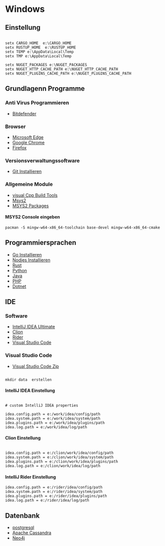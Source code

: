 # Windows

## Einstellung

```

setx CARGO_HOME  e:\CARGO_HOME
setx RUSTUP_HOME  e:\RUSTUP_HOME
setx TEMP e:\AppData\Local\Temp
setx TMP e:\AppData\Local\Temp

setx NUGET_PACKAGES e:\NUGET_PACKAGES
setx NUGET_HTTP_CACHE_PATH e:\NUGET_HTTP_CACHE_PATH
setx NUGET_PLUGINS_CACHE_PATH e:\NUGET_PLUGINS_CACHE_PATH

```


## Grundlagenn Programme

### Anti Virus Programmieren

* [Bitdefender](https://login.bitdefender.com/central/login.html?lang=de_DE&redirect_url=https:%2F%2Fcentral.bitdefender.com%2Factivity%3FbrowserLang%3Dde_DE)


### Browser


* [Microsoft Edge](https://www.microsoft.com/en-us/edge)
* [Google Chrome](https://www.google.de/chrome)
* [Firefox](https://www.mozilla.org/de/firefox/developer)

### Versionsverwaltungssoftware

* [Git Installieren](https://git-scm.com)

### Allgemeine Module

* [visual Cpp Build Tools]( https://visualstudio.microsoft.com/visual-cpp-build-tools/)  
* [Msys2](https://www.msys2.org/)
* [MSYS2 Packages](https://packages.msys2.org/updates)

#### MSYS2 Console eingeben

``` 
pacman -S mingw-w64-x86_64-toolchain base-devel mingw-w64-x86_64-cmake 

```

## Programmiersprachen

* [Go Installieren](https://golang.org)
* [Nodjes Installieren](https://nodejs.org/en/download/)
* [Rust](https://forge.rust-lang.org/infra/other-installation-methods.html)
* [Python](https://www.python.org/downloads/)
* [Java](https://aws.amazon.com/de/corretto/)
* [PHP](https://www.php.net/)
* [Dotnet](https://dotnet.microsoft.com/download/dotnet)

## IDE

### Software


* [IntelliJ IDEA Ultimate](https://www.jetbrains.com/idea)
* [Clion](https://www.jetbrains.com/clion/)
* [Rider](https://www.jetbrains.com/de-de/rider/)
* [Visual Studio Code](https://code.visualstudio.com/)

### Visual Studio Code

* [Visual Studio Code Zip](https://code.visualstudio.com/)

```

mkdir data  erstellen

```




#### IntelliJ IDEA Einstellung

```

# custom IntelliJ IDEA properties

idea.config.path = e:/work/idea/config/path
idea.system.path = e:/work/idea/system/path
idea.plugins.path = e:/work/idea/plugins/path
idea.log.path = e:/work/idea/log/path
```
#### Clion Einstellung

```

idea.config.path = e:/clion/work/idea/config/path
idea.system.path = e:/clion/work/idea/system/path
idea.plugins.path = e:/clion/work/idea/plugins/path
idea.log.path = e:/clion/work/idea/log/path

```
#### IntelliJ Rider Einstellung

```
idea.config.path = e:/rider/idea/config/path
idea.system.path = e:/rider/idea/system/path
idea.plugins.path = e:/rider/idea/plugins/path
idea.log.path = e:/rider/idea/log/path

```


## Datenbank

* [postgresql](https://www.postgresql.org/download/)
* [Apache Cassandra]()
* [Neo4j](https://neo4j.com/download-center/?ref=web-product-database/#community)
